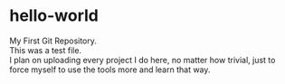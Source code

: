 # hello-world
My First Git Repository.  
This was a test file.  
I plan on uploading every project I do here, no matter how trivial, just to force myself to use the tools more and learn that way.  

 
